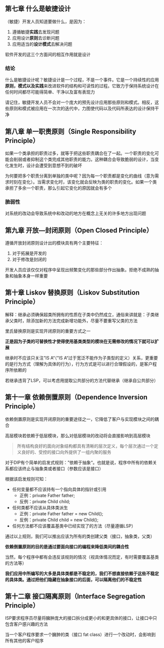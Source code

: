 ## 第七章 什么是敏捷设计

（敏捷）开发人员知道要做什么，是因为：

1. 遵循敏捷**实践**去发现问题
2. 应用设计**原则**去诊断问题
3. 应用适当的**设计模式**去解决问题

软件开发的这三个方面间的相互作用就是设计

### 结论

什么是敏捷设计呢？敏捷设计是一个过程，不是一个事件。它是一个持续性的应用**原则，模式以及实践**来改进软件的结构和可读性的过程。它致力于保持系统设计在任何时间都尽可能得简单、干净以及富有表现力

请记住，敏捷开发人员不会对一个庞大的预先设计应用那些原则和模式。相反，这些原则和模式被应用在一次次的迭代中，力图使代码以及代码所表达的设计保持干净

## 第八章 单一职责原则（Single Responsibility Principle）

如果一个类承担的职责过多，就等于把这些职责耦合在了一起。一个职责的变化可能会削弱或者抑制这个类完成其他职责的能力。这种耦合会导致脆弱的设计，当变化发生时，设计会遭受到意想不到的破坏

为何要把多个职责分离到单独的类中呢？因为每一个职责都是变化的曲线（意为需求时刻在变化）。当需求变化时，该变化就会反映为类的职责的变化。如果一个类承担了多余一个职责，那么引起它变化的原因就会有多个

### 脆弱性

对系统的改动会导致系统中和改动的地方在概念上无关的许多地方出现问题

## 第九章 开放—封闭原则（Open Closed Principle）

遵循开放封闭原则设计出的模块具有两个主要特征：

1. 对于拓展是开发的
2. 对于修改是封闭的

开发人员应该仅仅对程序中呈现出频繁变化的那些部分作出抽象。拒绝不成熟的抽象和抽象本身一样重要

## 第十章 Liskov 替换原则（Liskov Substitution Principle）

解释：继承必须确保超类所拥有的性质在子类中仍然成立，通俗来讲就是：子类继承父类时，除添加新的方法完成新增功能外，尽量不要重写父类的方法

里氏替换原则是实现开闭原则的重要方式之一

**正是因为子类的可替换性才使得使用基类类型的模块在无需修改的情况下就可以扩展**

继承时不应该只关注”IS A“（”IS A“过于宽泛不能作为子类型的定义）关系，更重要的是行为方式（理解为具体的行为），行为方式是可以进行合理假设的，是客户程序所依赖的

若继承违背了LSP，可以考虑用提取公共部分的方法代替继承（继承自公共部分）

## 第十一章 依赖倒置原则（Dependence Inversion Principle）

依赖倒置原则是实现开闭原则的重要途径之一，它降低了客户与实现模块之间的耦合

高层模块若依赖于低层模块，那么对低层模块的改动将会直接影响到高层模块

> 所有结构良好的面向对象结构都具有清晰的层次定义，每个层次通过一个定义良好的、受控的接口向外提供了一组内聚的服务

对于DIP有个简单的启发式规则：”依赖于抽象“。也就是说，程序中所有的依赖关系都应该终止与抽象类或者接口（参数应该是接口）

根据该启发规则可知：

- 任何变量都不应该持有一个指向具体的指针或引用
  - 正例：private Father father;
  - 反例：private Child child;
- 任何类都不应该从具体类派生
  - 正例：private Father father = new Child();
  - 反例：private Child child = new Child();
- 任何方法都不应该覆盖基类中已经实现了的方法（尽量遵循LSP）

通过以上规则，我们可以推出应该为所有的类创建父类（接口，抽象类，父类）

**依赖倒置原则的目的是通过要面向接口的编程来降低类间的耦合性**

当然，每个程序中都有会违反该规则的情况（视具体情况而定，有时需要覆盖基类的方法等）

**我们应用中所编写的大多是具体类都是不稳定的，我们不想直接依赖于这些不稳定的具体类。通过把他们隐藏在抽象接口的后面，可以隔离他们的不稳定性**

## 第十二章 接口隔离原则（Interface Segregation Principle）

ISP要求程序员尽量将臃肿庞大的接口拆分成更小的和更具体的接口，让接口中只包含客户感兴趣的方法

当一个客户程序要求一个臃肿的类（接口 fat class）进行一个改动时，会影响到所有其他的客户程序

